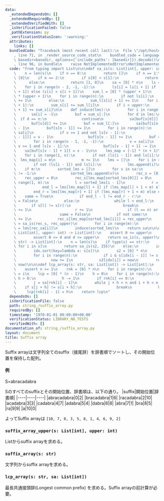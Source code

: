 ```yaml
---
data:
  _extendedDependsOn: []
  _extendedRequiredBy: []
  _extendedVerifiedWith: []
  _isVerificationFailed: false
  _pathExtension: py
  _verificationStatusIcon: ':warning:'
  attributes:
    links: []
  bundledCode: "Traceback (most recent call last):\n  File \"/opt/hostedtoolcache/PyPy/3.7.13/x64/site-packages/onlinejudge_verify/documentation/build.py\"\
    , line 71, in _render_source_code_stat\n    bundled_code = language.bundle(stat.path,\
    \ basedir=basedir, options={'include_paths': [basedir]}).decode()\n  File \"/opt/hostedtoolcache/PyPy/3.7.13/x64/site-packages/onlinejudge_verify/languages/python.py\"\
    , line 96, in bundle\n    raise NotImplementedError\nNotImplementedError\n"
  code: "from typing import List\n\n\ndef sa_is(s: List[int], upper: int) -> List[int]:\n\
    \    n = len(s)\n    if n == 0:\n        return []\n    if n == 1:\n        return\
    \ [0]\n    if n == 2:\n        if s[0] < s[1]:\n            return [0, 1]\n  \
    \      else:\n            return [1, 0]\n    sa = [0] * n\n    ls = [0] * n\n\
    \    for i in range(n - 2, -1, -1):\n        ls[i] = ls[i + 1] if (s[i] == s[i\
    \ + 1]) else (s[i] < s[i + 1])\n    sum_l = [0] * (upper + 1)\n    sum_s = [0]\
    \ * (upper + 1)\n    for i in range(n):\n        if not ls[i]:\n            sum_s[s[i]]\
    \ += 1\n        else:\n            sum_l[s[i] + 1] += 1\n    for i in range(upper\
    \ + 1):\n        sum_s[i] += sum_l[i]\n        if i < upper:\n            sum_l[i\
    \ + 1] += sum_s[i]\n\n    def induce(lms):\n        for i in range(n):\n     \
    \       sa[i] = -1\n        buf = sum_s[:]\n        for d in lms:\n          \
    \  if d == n:\n                continue\n            sa[buf[s[d]]] = d\n     \
    \       buf[s[d]] += 1\n        buf = sum_l[:]\n        sa[buf[s[n - 1]]] = n\
    \ - 1\n        buf[s[n - 1]] += 1\n        for i in range(n):\n            v =\
    \ sa[i]\n            if v >= 1 and not ls[v - 1]:\n                sa[buf[s[v\
    \ - 1]]] = v - 1\n                buf[s[v - 1]] += 1\n        buf = sum_l[:]\n\
    \        for i in range(n - 1, -1, -1):\n            v = sa[i]\n            if\
    \ v >= 1 and ls[v - 1]:\n                buf[s[v - 1] + 1] -= 1\n            \
    \    sa[buf[s[v - 1] + 1]] = v - 1\n\n    lms_map = [-1] * (n + 1)\n    m = 0\n\
    \    for i in range(1, n):\n        if not (ls[i - 1]) and ls[i]:\n          \
    \  lms_map[i] = m\n            m += 1\n    lms = []\n    for i in range(1, n):\n\
    \        if not (ls[i - 1]) and ls[i]:\n            lms.append(i)\n    induce(lms)\n\
    \    if m:\n        sorted_lms = []\n        for v in sa:\n            if lms_map[v]\
    \ != -1:\n                sorted_lms.append(v)\n        rec_s = [0] * m\n    \
    \    rec_upper = 0\n        rec_s[lms_map[sorted_lms[0]]] = 0\n        for i in\
    \ range(1, m):\n            l = sorted_lms[i - 1]\n            r = sorted_lms[i]\n\
    \            end_l = lms[lms_map[l] + 1] if (lms_map[l] + 1 < m) else n\n    \
    \        end_r = lms[lms_map[r] + 1] if (lms_map[r] + 1 < m) else n\n        \
    \    same = True\n            if end_l - l != end_r - r:\n                same\
    \ = False\n            else:\n                while l < end_l:\n             \
    \       if s[l] != s[r]:\n                        break\n                    l\
    \ += 1\n                    r += 1\n                if (l == n) or (s[l] != s[r]):\n\
    \                    same = False\n            if not same:\n                rec_upper\
    \ += 1\n            rec_s[lms_map[sorted_lms[i]]] = rec_upper\n        rec_sa\
    \ = sa_is(rec_s, rec_upper)\n        for i in range(m):\n            sorted_lms[i]\
    \ = lms[rec_sa[i]]\n        induce(sorted_lms)\n    return sa\n\n\ndef suffix_array_upper(s:\
    \ List[int], upper: int) -> List[int]:\n    assert 0 <= upper\n    for d in s:\n\
    \        assert 0 <= d and d <= upper\n    return sa_is(s, upper)\n\n\ndef suffix_array(s:\
    \ str) -> List[int]:\n    n = len(s)\n    if type(s) == str:\n        s2 = [ord(i)\
    \ for i in s]\n        return sa_is(s2, 255)\n    else:\n        idx = list(range(n))\n\
    \        idx.sort(key=lambda x: s[x])\n        s2 = [0] * n\n        now = 0\n\
    \        for i in range(n):\n            if i & s[idx[i - 1]] != s[idx[i]]:\n\
    \                now += 1\n            s2[idx[i]] = now\n        return sa_is(s2,\
    \ now)\n\n\ndef lcp_array(s: str, sa: List[int]) -> List[int]:\n    n = len(s)\n\
    \    assert n >= 1\n    rnk = [0] * n\n    for i in range(n):\n        rnk[sa[i]]\
    \ = i\n    lcp = [0] * (n - 1)\n    h = 0\n    for i in range(n):\n        if\
    \ h > 0:\n            h -= 1\n        if rnk[i] == 0:\n            continue\n\
    \        j = sa[rnk[i] - 1]\n        while j + h < n and i + h < n:\n        \
    \    if s[j + h] != s[i + h]:\n                break\n            h += 1\n   \
    \     lcp[rnk[i] - 1] = h\n    return lcp\n"
  dependsOn: []
  isVerificationFile: false
  path: string_/suffix_array.py
  requiredBy: []
  timestamp: '1970-01-01 00:00:00+00:00'
  verificationStatus: LIBRARY_NO_TESTS
  verifiedWith: []
documentation_of: string_/suffix_array.py
layout: document
title: Suffix array
---
```


Suffix arrayは文字列全てのsuffix（接尾辞）を辞書順でソートし、その開始位置を保持した配列。

#### 例
S=abracadabra

Sのすべてのsuffixとその開始位置、辞書順は、以下の通り。
|suffix|開始位置|辞書順|
|----|----|----|
|abracadabra|0|2|
|bracadabra|1|6|
|racadabra|2|10|
|acadabra|3|3|
|cadabra|4|7|
|adabra|5|4|
|dabra|6|8|
|abra|7|1|
|bra|8|5|
|ra|9|9|
|a|10|0|

よってSuffix arrayは `[10, 7, 0, 3, 5, 8, 1, 4, 6, 9, 2]`

### `suffix_array_upper(s: List[int], upper: int)`

Listからsuffix arrayを求める。

### `suffix_array(s: str)`

文字列からsuffix arrayを求める。

### `lcp_array(s: str, sa: List[int])`
最長共通接頭辞(Longest common prefix)
を求める。Suffix arrayの前計算が必要。